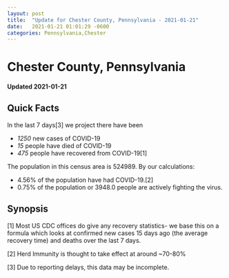 ```yaml
---
layout: post
title:  "Update for Chester County, Pennsylvania - 2021-01-21"
date:   2021-01-21 01:01:29 -0600
categories: Pennsylvania,Chester
---
```


# Chester County, Pennsylvania
#### Updated 2021-01-21

## Quick Facts

In the last 7 days[3] we project there have been
- *1250* new cases of COVID-19
- *15* people have died of COVID-19
- *475* people have recovered from COVID-19[1]

The population in this census area is 524989. By our calculations:
- 4.56% of the population have had COVID-19.[2]
- 0.75% of the population or 3948.0 people are actively fighting the virus.

## Synopsis




[1] Most US CDC offices do give any recovery statistics- we base this on a formula which looks at confirmed new cases
15 days ago (the average recovery time) and deaths over the last 7 days.

[2] Herd Immunity is thought to take effect at around ~70-80%

[3] Due to reporting delays, this data may be incomplete.
 
    